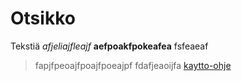 # Otsikko
Tekstiä *afjeliajfleajf* **aefpoakfpokeafea**
fsfeaeaf
> fapjfpeoajfpoajfpoeajpf
> fdafjeaoijfa
[kaytto-ohje](https://github.com/eelishyva/otm2016/blob/master/dokumentointi/kaytto-ohje.md)
